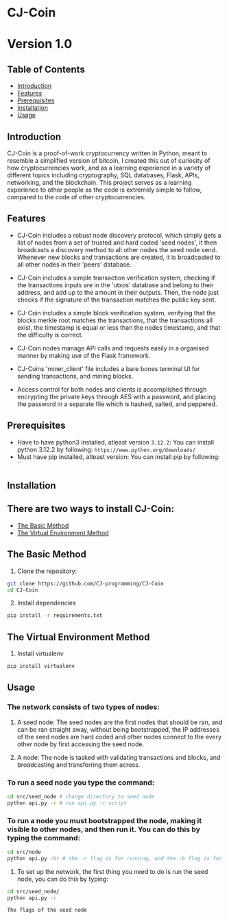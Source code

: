 # CJ-Coin
# Version 1.0

## Table of Contents

- [Introduction](#introduction)
- [Features](#features)
- [Prerequisites](#prerequisites)
- [Installation](#installation)
- [Usage](#usage)

## Introduction
CJ-Coin is a proof-of-work cryptocurrency written in Python, meant to resemble a simplified version of bitcoin, I created this out of curiosity of how cryptocurrencies work,
and as a learning experience in a variety of different topics including cryptography, SQL databases, Flask, APIs, networking, and the blockchain.
This project serves as a learning experience to other people as the code is extremely simple to follow, compared to the code of other cryptocurrencies.

## Features

- CJ-Coin includes a robust node discovery protocol, which simply gets a list of nodes from a set of trusted and hard coded 'seed nodes', it then broadcasts a discovery method to all other nodes the seed node send. Whenever new blocks and transactions are created, it is broadcasted to all other nodes in their 'peers' database.

- CJ-Coin includes a simple transaction verification system, checking if the transactions inputs are in the 'utxos' database and belong to their address, and add up to the amount in their outputs. Then, the node just checks if the signature of the transaction matches the public key sent.

- CJ-Coin includes a simple block verification system, verifying that the blocks merkle root matches the transactions, that the transactions all exist, the timestamp is equal or less than the nodes timestamp, and that the difficulty is correct.

- CJ-Coin nodes manage API calls and requests easily in a organised manner by making use of the Flask framework.

- CJ-Coins 'miner_client' file includes a bare bones terminal UI for sending transactions, and mining blocks.

- Access control for both nodes and clients is accomplished through encrypting the private keys through AES with a password,
and placing the password in a separate file which is hashed, salted, and peppered.

## Prerequisites
- Have to have python3 installed, atleast version `3.12.2`:
You can install python 3.12.2 by following: `https://www.python.org/downloads/`
- Must have pip installed, atleast version:
You can install pip by following: ``

## Installation
## There are two ways to install CJ-Coin:
- [The Basic Method](#basic)
- [The Virtual Environment Method](#virtualenv)

## The Basic Method
1. Clone the repository:
```sh
git clone https://github.com/CJ-programming/CJ-Coin
cd CJ-Coin
```
2. Install dependencies
```sh
pip install -r requirements.txt
```

## The Virtual Environment Method
1. Install virtualenv
```sh
pip install virtualenv
```

## Usage
### The network consists of two types of nodes:
1. A seed node:
The seed nodes are the first nodes that should be ran, and can be ran straight away, without being bootstrapped, the IP addresses of the seed nodes are hard coded and other nodes
connect to the every other node by first accessing the seed node.

2. A node:
The node is tasked with validating transactions and blocks, and broadcasting and transferring them across.

### To run a seed node you type the command:
```sh
cd src/seed_node # change directory to seed node
python api.py -r # run api.py -r script
```

### To run a node you must bootstrapped the node, making it visible to other nodes, and then run it. You can do this by typing the command:
```sh
cd src/node
python api.py -br # the -r flag is for running, and the -b flag is for boostrapping
```


1. To set up the network, the first thing you need to do is run the seed node, you can do this by typing:
```sh
cd src/seed_node/
python api.py -r

The flags of the seed node
```